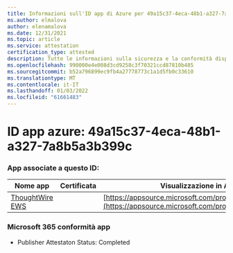 ```yaml
---
title: Informazioni sull'ID app di Azure per 49a15c37-4eca-48b1-a327-7a8b5a3b399c
ms.author: elmalova
author: elenamalova
ms.date: 12/31/2021
ms.topic: article
ms.service: attestation
certification_type: attested
description: Tutte le informazioni sulla sicurezza e la conformità disponibili per 49a15c37-4eca-48b1-a327-7a8b5a3b399c.
ms.openlocfilehash: 990000e4e008d3cd9258c3f70321ccd87810b485
ms.sourcegitcommit: b52a796899ec9fb4a27778773c1a1d5fb0c33610
ms.translationtype: MT
ms.contentlocale: it-IT
ms.lasthandoff: 01/03/2022
ms.locfileid: "61661483"
---
```

# <a name="azure-app-id-49a15c37-4eca-48b1-a327-7a8b5a3b399c"></a>ID app azure: 49a15c37-4eca-48b1-a327-7a8b5a3b399c


### <a name="apps-associated-with-this-id"></a>App associate a questo ID:
| **Nome app** | **Certificata** | **Visualizzazione in AppSource** |
|--------------|---------------|-----------------------|
| [ThoughtWire EWS](https://docs.microsoft.com/microsoft-365-app-certification/forward/WA200003239) |  | [https://appsource.microsoft.com/product/office/WA200003239](https://appsource.microsoft.com/product/office/WA200003239) |

### <a name="microsoft-365-app-compliance-status"></a>Microsoft 365 conformità app
- Publisher Attestaton Status: Completed
